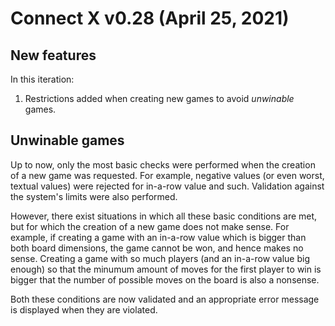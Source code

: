 # Connect X v0.28 (April 25, 2021)

## New features

In this iteration:

1. Restrictions added when creating new games to avoid _unwinable_ games.


## Unwinable games

Up to now, only the most basic checks were performed when the creation of
a new game was requested. For example, negative values (or even worst,
textual values) were rejected for in-a-row value and such. Validation
against the system's limits were also performed.

However, there exist situations in which all these basic conditions are
met, but for which the creation of a new game does not make sense. For
example, if creating a game with an in-a-row value which is bigger than
both board dimensions, the game cannot be won, and hence makes no sense.
Creating a game with so much players (and an in-a-row value big enough)
so that the minumum amount of moves for the first player to win is
bigger that the number of possible moves on the board is also a nonsense.

Both these conditions are now validated and an appropriate error message
is displayed when they are violated.
